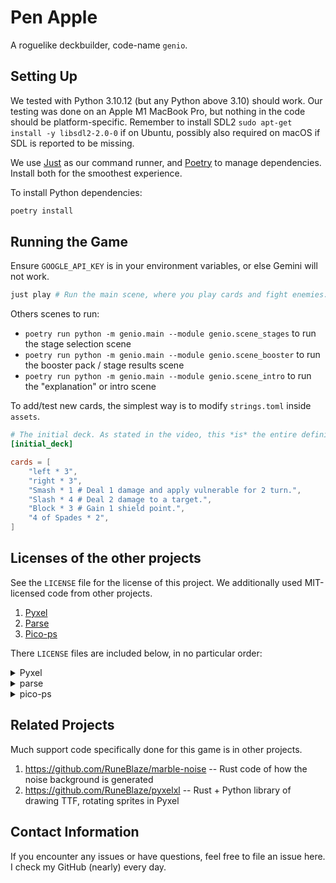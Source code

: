 Pen Apple
=============

A roguelike deckbuilder, code-name `genio`.

## Setting Up

We tested with Python 3.10.12 (but any Python above 3.10) should work. Our testing was done on an Apple M1 MacBook Pro, but nothing in the code should be platform-specific. Remember to install SDL2 `sudo apt-get install -y libsdl2-2.0-0` if on Ubuntu, possibly also required on macOS if SDL is reported to be missing.

We use [Just](https://github.com/casey/just) as our command runner, and [Poetry](https://python-poetry.org/) to manage dependencies. Install both for the smoothest experience.

To install Python dependencies:

```bash
poetry install
```

## Running the Game

Ensure `GOOGLE_API_KEY` is in your environment variables, or else Gemini will not work.

```bash
just play # Run the main scene, where you play cards and fight enemies.
```

Others scenes to run:

 - `poetry run python -m genio.main --module genio.scene_stages` to run the stage selection scene
 - `poetry run python -m genio.main --module genio.scene_booster` to run the booster pack / stage results scene
 - `poetry run python -m genio.main --module genio.scene_intro` to run the "explanation" or intro scene

To add/test new cards, the simplest way is to modify `strings.toml` inside `assets`.

```toml
# The initial deck. As stated in the video, this *is* the entire definition of the cards. Not pre-programmed logic is needed.
[initial_deck]

cards = [
    "left * 3",
    "right * 3",
    "Smash * 1 # Deal 1 damage and apply vulnerable for 2 turn.",
    "Slash * 4 # Deal 2 damage to a target.",
    "Block * 3 # Gain 1 shield point.",
    "4 of Spades * 2",
]
```

## Licenses of the other projects

See the `LICENSE` file for the license of this project. We additionally used MIT-licensed code from other projects.

 1. [Pyxel](https://github.com/kitao/pyxel)
 2. [Parse](https://github.com/r1chardj0n3s/parse)
 3. [Pico-ps](https://github.com/MaxwellDexter/pico-ps)

There `LICENSE` files are included below, in no particular order:

<details>
<summary>Pyxel</summary>
<pre>
MIT License

Copyright (c) 2018 Takashi Kitao

Permission is hereby granted, free of charge, to any person obtaining a copy
of this software and associated documentation files (the "Software"), to deal
in the Software without restriction, including without limitation the rights
to use, copy, modify, merge, publish, distribute, sublicense, and/or sell
copies of the Software, and to permit persons to whom the Software is
furnished to do so, subject to the following conditions:

The above copyright notice and this permission notice shall be included in all
copies or substantial portions of the Software.

THE SOFTWARE IS PROVIDED "AS IS", WITHOUT WARRANTY OF ANY KIND, EXPRESS OR
IMPLIED, INCLUDING BUT NOT LIMITED TO THE WARRANTIES OF MERCHANTABILITY,
FITNESS FOR A PARTICULAR PURPOSE AND NONINFRINGEMENT. IN NO EVENT SHALL THE
AUTHORS OR COPYRIGHT HOLDERS BE LIABLE FOR ANY CLAIM, DAMAGES OR OTHER
LIABILITY, WHETHER IN AN ACTION OF CONTRACT, TORT OR OTHERWISE, ARISING FROM,
OUT OF OR IN CONNECTION WITH THE SOFTWARE OR THE USE OR OTHER DEALINGS IN THE
SOFTWARE.
</pre>
</details>

<details>
<summary>parse</summary>
<pre>
Copyright (c) 2012-2019 Richard Jones <richard@python.org>

Permission is hereby granted, free of charge, to any person obtaining a copy
of this software and associated documentation files (the "Software"), to deal
in the Software without restriction, including without limitation the rights
to use, copy, modify, merge, publish, distribute, sublicense, and/or sell
copies of the Software, and to permit persons to whom the Software is
furnished to do so, subject to the following conditions:

 The above copyright notice and this permission notice shall be included in
 all copies or substantial portions of the Software.

THE SOFTWARE IS PROVIDED "AS IS", WITHOUT WARRANTY OF ANY KIND, EXPRESS OR
IMPLIED, INCLUDING BUT NOT LIMITED TO THE WARRANTIES OF MERCHANTABILITY,
FITNESS FOR A PARTICULAR PURPOSE AND NONINFRINGEMENT. IN NO EVENT SHALL THE
AUTHORS OR COPYRIGHT HOLDERS BE LIABLE FOR ANY CLAIM, DAMAGES OR OTHER
LIABILITY, WHETHER IN AN ACTION OF CONTRACT, TORT OR OTHERWISE, ARISING FROM,
OUT OF OR IN CONNECTION WITH THE SOFTWARE OR THE USE OR OTHER DEALINGS IN THE
SOFTWARE.
</pre>
</details>


<details>
<summary>pico-ps</summary>
<pre>
MIT License

Copyright (c) 2020 MaxwellDexter

Permission is hereby granted, free of charge, to any person obtaining a copy
of this software and associated documentation files (the "Software"), to deal
in the Software without restriction, including without limitation the rights
to use, copy, modify, merge, publish, distribute, sublicense, and/or sell
copies of the Software, and to permit persons to whom the Software is
furnished to do so, subject to the following conditions:

The above copyright notice and this permission notice shall be included in all
copies or substantial portions of the Software.

THE SOFTWARE IS PROVIDED "AS IS", WITHOUT WARRANTY OF ANY KIND, EXPRESS OR
IMPLIED, INCLUDING BUT NOT LIMITED TO THE WARRANTIES OF MERCHANTABILITY,
FITNESS FOR A PARTICULAR PURPOSE AND NONINFRINGEMENT. IN NO EVENT SHALL THE
AUTHORS OR COPYRIGHT HOLDERS BE LIABLE FOR ANY CLAIM, DAMAGES OR OTHER
LIABILITY, WHETHER IN AN ACTION OF CONTRACT, TORT OR OTHERWISE, ARISING FROM,
OUT OF OR IN CONNECTION WITH THE SOFTWARE OR THE USE OR OTHER DEALINGS IN THE
SOFTWARE.
</pre>
</details>


## Related Projects

Much support code specifically done for this game is in other projects.

 1. https://github.com/RuneBlaze/marble-noise -- Rust code of how the noise background is generated
 2. https://github.com/RuneBlaze/pyxelxl -- Rust + Python library of drawing TTF, rotating sprites in Pyxel

## Contact Information

If you encounter any issues or have questions, feel free to file an issue here. I check my GitHub (nearly) every day.